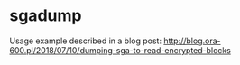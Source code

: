# sgadump
Usage example described in a blog post: http://blog.ora-600.pl/2018/07/10/dumping-sga-to-read-encrypted-blocks

